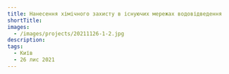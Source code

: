 ```yaml
---
title: Нанесення хімічного захисту в існуючих мережах водовідведення
shortTitle:
images:
  - /images/projects/20211126-1-2.jpg
description:
tags:
  - Київ
  - 26 лис 2021
---
```


